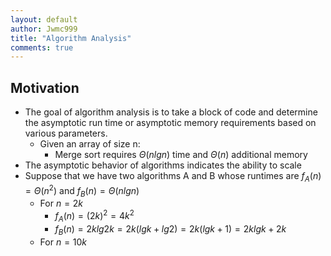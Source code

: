 ```yaml
---
layout: default
author: Jwmc999
title: "Algorithm Analysis"
comments: true
---
```

## Motivation
- The goal of algorithm analysis is to take a block of code and determine the asymptotic run time or asymptotic memory requirements based on various parameters.
  - Given an array of size n:
    - Merge sort requires $\Theta(n lg n)$ time and $\Theta(n)$ additional memory
- The asymptotic behavior of algorithms indicates the ability to scale
- Suppose that we have two algorithms A and B whose runtimes are $f_{A}(n)=\Theta(n^2)$ and $f_{B}(n)=\Theta(n lg n)$
  - For $n=2k$
    - $f_{A}(n)=(2k)^2=4k^2$
    - $f_{B}(n)=2k lg 2k=2k (lg k+lg 2) = 2k(lg k+1)=2k lg k + 2k$
  - For $n=10k$
